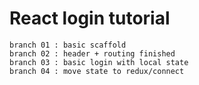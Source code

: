 # React login tutorial

    branch 01 : basic scaffold
    branch 02 : header + routing finished
    branch 03 : basic login with local state
    branch 04 : move state to redux/connect
